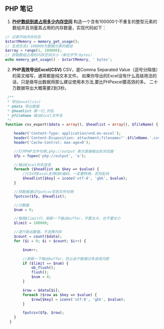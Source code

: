 PHP 笔记
---
1. **[PHP数组到底占用多少内存空间](http://www.ituring.com.cn/article/498349)**
构造一个含有100000个不重复的整型元素的数组并且测量其占用的内存数量，实现代码如下：
```php
// 记录开始内存状态
$startMemory = memory_get_usage();
// 生成包含1-100000为数据元素的数组
$array = range(1, 100000);
// 获取数组占用的内存空间大小（单位字节:bytes）
echo memory_get_usage() - $startMemory, ' bytes';
```

2. **PHP高效导出Excel(CSV)**
CSV，是Comma Separated Value（逗号分隔值）的英文缩写，通常都是纯文本文件。
如果你导出的Excel没有什么高级用法的话，只是做导出数据用那么建议使用本方法,要比PHPexcel要高效的多。
二十万数据导出大概需要2到3秒。
```php
 /**
 * 导出excel(csv)
 * @data 导出数据
 * @headlist 第一行,列名
 * @fileName 输出Excel文件名
 */
function csv_export($data = array(), $headlist = array(), $fileName) {

    header('Content-Type: application/vnd.ms-excel');
    header('Content-Disposition: attachment;filename="'.$fileName.'.csv"');
    header('Cache-Control: max-age=0');

    //打开PHP文件句柄,php://output 表示直接输出到浏览器
    $fp = fopen('php://output', 'a');

    //输出Excel列名信息
    foreach ($headlist as $key => $value) {
        //CSV的Excel支持GBK编码，一定要转换，否则乱码
        $headlist[$key] = iconv('utf-8', 'gbk', $value);
    }

    //将数据通过fputcsv写到文件句柄
    fputcsv($fp, $headlist);

    //计数器
    $num = 0;

    //每隔$limit行，刷新一下输出buffer，不要太大，也不要太小
    $limit = 100000;

    //逐行取出数据，不浪费内存
    $count = count($data);
    for ($i = 0; $i < $count; $i++) {

        $num++;

        //刷新一下输出buffer，防止由于数据过多造成问题
        if ($limit == $num) {
            ob_flush();
            flush();
            $num = 0;
        }

        $row = $data[$i];
        foreach ($row as $key => $value) {
            $row[$key] = iconv('utf-8', 'gbk', $value);
        }

        fputcsv($fp, $row);
    }
  }
```

